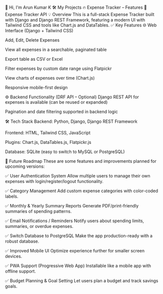 👋 Hi, I'm Arun Kumar K
🛠️ My Projects
🔥 Expense Tracker – Features
🔹 Expense Tracker API 💡 Overview This is a full-stack Expense Tracker built with Django and Django REST Framework, featuring a modern UI with Tailwind CSS and tools like Chart.js and DataTables.
✅ Key Features 🌐 Web Interface (Django + Tailwind CSS)

Add, Edit, Delete Expenses

View all expenses in a searchable, paginated table

Export table as CSV or Excel

Filter expenses by custom date range using Flatpickr

View charts of expenses over time (Chart.js)

Responsive mobile-first design

⚙️ Backend Functionality (DRF API – Optional) Django REST API for expenses is available (can be reused or expanded)

Pagination and date filtering supported in backend logic

🛠 Tech Stack Backend: Python, Django, Django REST Framework

Frontend: HTML, Tailwind CSS, JavaScript

Plugins: Chart.js, DataTables.js, Flatpickr.js

Database: SQLite (easy to switch to MySQL or PostgreSQL)

📌 Future Roadmap These are some features and improvements planned for upcoming versions:

✅ User Authentication System Allow multiple users to manage their own expenses with login/register/logout functionality.

✅ Category Management Add custom expense categories with color-coded labels.

✅ Monthly & Yearly Summary Reports Generate PDF/print-friendly summaries of spending patterns.

✅ Email Notifications / Reminders Notify users about spending limits, summaries, or overdue expenses.

✅ Switch Database to PostgreSQL Make the app production-ready with a robust database.

✅ Improved Mobile UI Optimize experience further for smaller screen devices.

✅ PWA Support (Progressive Web App) Installable like a mobile app with offline support.

✅ Budget Planning & Goal Setting Let users plan a budget and track savings goals.
